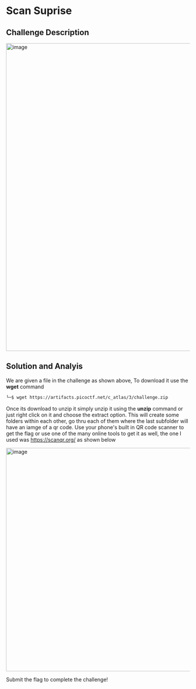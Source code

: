 # Scan Suprise 

## Challenge Description 

<img width="910" height="842" alt="image" src="https://github.com/user-attachments/assets/f812210f-af9d-47b5-a8c0-a41d05b502da" />

## Solution and Analyis

We are given a file in the challenge as shown above, To download it use the **wget** command 

```bash
└─$ wget https://artifacts.picoctf.net/c_atlas/3/challenge.zip
```

Once its download to unzip it simply unzip it using the **unzip** command or just right click on it and choose the extract option. This will create some folders within each other, go thru each of them where the last subfolder will have an iamge of a qr code. Use your phone's built in QR code scanner to get the flag or use one of the many online tools to get it as well, the one I used was https://scanqr.org/ as shown below 

<img width="1226" height="611" alt="image" src="https://github.com/user-attachments/assets/8885c851-c246-405b-9d5f-d4f3286b5dc6" />

Submit the flag to complete the challenge!
